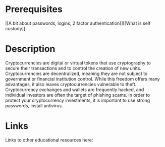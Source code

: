 # Prerequisites
[[A bit about passwords, logins, 2 factor authentication]][[What is self custody]]

# Description
  
Cryptocurrencies are digital or virtual tokens that use cryptography to secure their transactions and to control the creation of new units. Cryptocurrencies are decentralized, meaning they are not subject to government or financial institution control. While this freedom offers many advantages, it also leaves cryptocurrencies vulnerable to theft. Cryptocurrency exchanges and wallets are frequently hacked, and individual investors are often the target of phishing scams. In order to protect your cryptocurrency investments, it is important to use strong passwords, install antivirus.

# Links
Links to other educational resources here:
